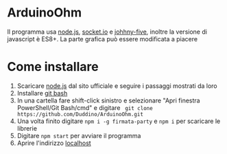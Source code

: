 # ArduinoOhm
Il programma usa [node.js](https://nodejs.org/en/), [socket.io](https://socket.io/) e [johhny-five](http://johnny-five.io/), inoltre la versione di javascript è ES8+. La parte grafica può essere modificata a piacere

# Come installare
1. Scaricare [node.js](https://nodejs.org/en/) dal sito ufficiale e seguire i passaggi mostrati da loro
2. Installare [git bash](https://git-scm.com/download/win)
3. In una cartella fare shift-click sinistro e selezionare "Apri finestra PowerShell/Git Bash/cmd" e digitare ``` git clone https://github.com/Duddino/ArduinoOhm.git```
4. Una volta finito digitare ```npm i -g firmata-party``` e ```npm i``` per scaricare le librerie
5. Digitare ```npm start``` per avviare il programma
6. Aprire l'indirizzo [localhost](http://localhost/)
